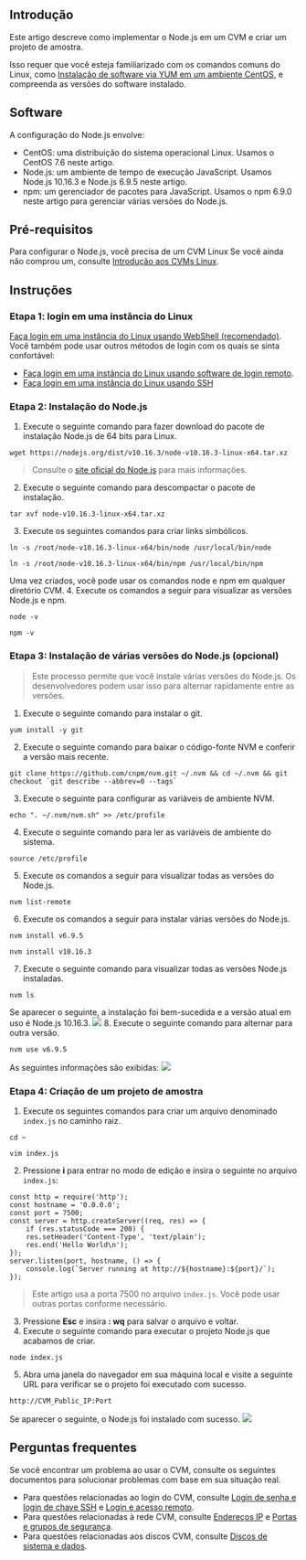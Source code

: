 ## Introdução
Este artigo descreve como implementar o Node.js em um CVM e criar um projeto de amostra.

Isso requer que você esteja familiarizado com os comandos comuns do Linux, como [Instalação de software via YUM em um ambiente CentOS](https://intl.cloud.tencent.com/document/product/213/2046), e compreenda as versões do software instalado.

## Software
A configuração do Node.js envolve:
- CentOS: uma distribuição do sistema operacional Linux. Usamos o CentOS 7.6 neste artigo.
- Node.js: um ambiente de tempo de execução JavaScript. Usamos Node.js 10.16.3 e Node.js 6.9.5 neste artigo.
- npm: um gerenciador de pacotes para JavaScript. Usamos o npm 6.9.0 neste artigo para gerenciar várias versões do Node.js.

## Pré-requisitos
Para configurar o Node.js, você precisa de um CVM Linux Se você ainda não comprou um, consulte [Introdução aos CVMs Linux](http://intl.cloud.tencent.com/document/product/213/2936).

## Instruções
### Etapa 1: login em uma instância do Linux
[Faça login em uma instância do Linux usando WebShell (recomendado)](https://intl.cloud.tencent.com/document/product/213/5436). Você também pode usar outros métodos de login com os quais se sinta confortável:
- [Faça login em uma instância do Linux usando software de login remoto](https://intl.cloud.tencent.com/document/product/213/32502).
- [Faça login em uma instância do Linux usando SSH](https://intl.cloud.tencent.com/document/product/213/32501)


### Etapa 2: Instalação do Node.js
1. Execute o seguinte comando para fazer download do pacote de instalação Node.js de 64 bits para Linux.
```
wget https://nodejs.org/dist/v10.16.3/node-v10.16.3-linux-x64.tar.xz
```
> Consulte o [site oficial do Node.js](https://nodejs.org/download/) para mais informações.
>
2. Execute o seguinte comando para descompactar o pacote de instalação.
```
tar xvf node-v10.16.3-linux-x64.tar.xz
```
3. Execute os seguintes comandos para criar links simbólicos.
```
ln -s /root/node-v10.16.3-linux-x64/bin/node /usr/local/bin/node
```
```
ln -s /root/node-v10.16.3-linux-x64/bin/npm /usr/local/bin/npm
```
Uma vez criados, você pode usar os comandos node e npm em qualquer diretório CVM.
4. Execute os comandos a seguir para visualizar as versões Node.js e npm.
```
node -v
```
```
npm -v
```

### Etapa 3: Instalação de várias versões do Node.js (opcional)
> Este processo permite que você instale várias versões do Node.js. Os desenvolvedores podem usar isso para alternar rapidamente entre as versões.
>
1. Execute o seguinte comando para instalar o git.
```
yum install -y git
```
2. Execute o seguinte comando para baixar o código-fonte NVM e conferir a versão mais recente.
```
git clone https://github.com/cnpm/nvm.git ~/.nvm && cd ~/.nvm && git checkout `git describe --abbrev=0 --tags`
```
3. Execute o seguinte para configurar as variáveis ​​de ambiente NVM.
```
echo ". ~/.nvm/nvm.sh" >> /etc/profile
```
4. Execute o seguinte comando para ler as variáveis ​​de ambiente do sistema.
```
source /etc/profile
```
5. Execute os comandos a seguir para visualizar todas as versões do Node.js.
```
nvm list-remote
```
6. Execute os comandos a seguir para instalar várias versões do Node.js.
```
nvm install v6.9.5
```
```
nvm install v10.16.3
```
7. Execute o seguinte comando para visualizar todas as versões Node.js instaladas.
```
nvm ls
```
Se aparecer o seguinte, a instalação foi bem-sucedida e a versão atual em uso é Node.js 10.16.3.
![](https://main.qcloudimg.com/raw/a315fe51314357fb44ec725f20c101ed.png)
8. Execute o seguinte comando para alternar para outra versão.
```
nvm use v6.9.5
```
As seguintes informações são exibidas:
![](https://main.qcloudimg.com/raw/817fd96fef77f818e65ce41a3723e5bc.png)

### Etapa 4: Criação de um projeto de amostra
1. Execute os seguintes comandos para criar um arquivo denominado `index.js` no caminho raiz.
```
cd ~
```
```
vim index.js
```
2. Pressione **i** para entrar no modo de edição e insira o seguinte no arquivo `index.js`:
```
const http = require('http');
const hostname = '0.0.0.0';
const port = 7500;
const server = http.createServer((req, res) => { 
    if (res.statusCode === 200) {
    res.setHeader('Content-Type', 'text/plain');
    res.end('Hello World\n');
}); 
server.listen(port, hostname, () => { 
    console.log(`Server running at http://${hostname}:${port}/`);
});
```
> Este artigo usa a porta 7500 no arquivo `index.js`. Você pode usar outras portas conforme necessário.
>
3. Pressione **Esc** e insira **: wq** para salvar o arquivo e voltar.
4. Execute o seguinte comando para executar o projeto Node.js que acabamos de criar.
```
node index.js
```
5. Abra uma janela do navegador em sua máquina local e visite a seguinte URL para verificar se o projeto foi executado com sucesso.
```
http://CVM_Public_IP:Port
```
Se aparecer o seguinte, o Node.js foi instalado com sucesso.
![](https://main.qcloudimg.com/raw/5b72798dc9e988eee8d8186055aa45e9.png)


## Perguntas frequentes
Se você encontrar um problema ao usar o CVM, consulte os seguintes documentos para solucionar problemas com base em sua situação real.
- Para questões relacionadas ao login do CVM, consulte [Login de senha e login de chave SSH](https://intl.cloud.tencent.com/document/product/213/18120) e [Login e acesso remoto](https://intl.cloud.tencent.com/document/product/213/17278).
- Para questões relacionadas à rede CVM, consulte [Endereços IP](https://intl.cloud.tencent.com/document/product/213/17285) e [Portas e grupos de segurança](https://intl.cloud.tencent.com/document/product/213/2502).
- Para questões relacionadas aos discos CVM, consulte [Discos de sistema e dados](https://intl.cloud.tencent.com/document/product/213/17351).

